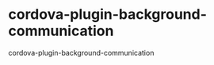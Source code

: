 cordova-plugin-background-communication
=======================================

cordova-plugin-background-communication
